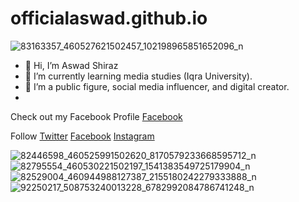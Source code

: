 # officialaswad.github.io

![83163357_460527621502457_102198965851652096_n](https://user-images.githubusercontent.com/117863914/229783832-91f26ce5-9299-42be-b963-7489090a8cac.jpg)

- 👋 Hi, I’m Aswad Shiraz
- 🌱 I’m currently learning media studies (Iqra University).
- 💞️ I’m a public figure, social media influencer, and digital creator.
- 
Check out my Facebook Profile [Facebook](https://www.facebook.com/aswadshirazprofile)

Follow [Twitter](https://www.twitter.com/AswadShiraz) [Facebook](https://www.facebook.com/aswadshiraz) [Instagram](https://www.instagram.com/aswadisthenewblack)


![82446598_460525991502620_8170579233668595712_n](https://user-images.githubusercontent.com/117863914/235315495-474a85df-f535-467b-af31-9c22f9bb74af.jpg)
![82795554_460530221502197_1541383549725179904_n](https://user-images.githubusercontent.com/117863914/235315499-c8679475-ecb7-4329-b6f9-51c6e0266d5f.jpg)
![82529004_460944988127387_2155180242279333888_n](https://user-images.githubusercontent.com/117863914/235315502-5c819de7-c124-4ba7-83eb-c8be0aa62ffb.jpg)
![92250217_508753240013228_6782992084786741248_n](https://user-images.githubusercontent.com/117863914/235315504-29c8e973-4a83-4790-94c7-a6cd5c324100.jpg)

